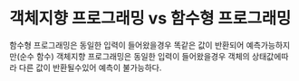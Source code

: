 # 객체지향 프로그래밍 vs 함수형 프로그래밍

함수형 프로그래밍은 동일한 입력이 들어왔을경우 똑같은 값이 반환되어 예측가능하지만(순수 함수) 객체지향 프로그래밍은 동일한 입력이 들어왔을경우 객체의 상태값에따라 다른 값이 반환될수있어 예측이 불가능하다.
